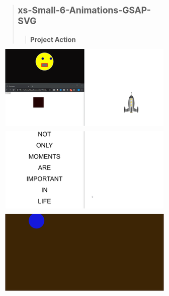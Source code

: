 > # xs-Small-6-Animations-GSAP-SVG
>> ## Project Action

[![Demo CountPages alpha](https://github.com/LukaszKolodziejski/xs-Small-Animations-GSAP/blob/master/GIF/videoGIF1.gif)](https://github.com/LukaszKolodziejski/xs-Small-Animations-GSAP)

[![Demo CountPages alpha](https://github.com/LukaszKolodziejski/xs-Small-Animations-GSAP/blob/master/GIF/videoGIF2.gif)](https://github.com/LukaszKolodziejski/xs-Small-Animations-GSAP)

[![Demo CountPages alpha](https://github.com/LukaszKolodziejski/xs-Small-Animations-GSAP/blob/master/GIF/videoGIF3.gif)](https://github.com/LukaszKolodziejski/xs-Small-Animations-GSAP)

